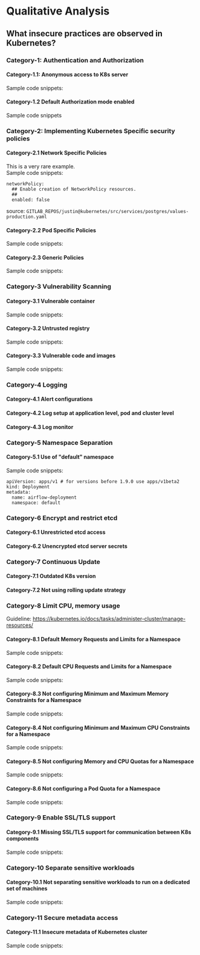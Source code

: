 # Qualitative Analysis 

## What insecure practices are observed in Kubernetes?

### Category-1: Authentication and Authorization

#### Category-1.1: Anonymous access to K8s server

Sample code snippets: 

#### Category-1.2 Default Authorization mode enabled 

Sample code snippets

### Category-2: Implementing Kubernetes Specific security policies

#### Category-2.1 Network Specific Policies
This is a very rare example.  
Sample code snippets: 
```
networkPolicy:
  ## Enable creation of NetworkPolicy resources.
  ##
  enabled: false
```
source: `GITLAB_REPOS/justin@kubernetes/src/services/postgres/values-production.yaml`


#### Category-2.2 Pod Specific Policies
Sample code snippets: 

#### Category-2.3 Generic Policies
Sample code snippets: 


### Category-3 Vulnerability Scanning
#### Category-3.1 Vulnerable container
Sample code snippets: 

#### Category-3.2 Untrusted registry 
Sample code snippets: 

#### Category-3.3 Vulnerable code and images
Sample code snippets: 


### Category-4 Logging 
#### Category-4.1 Alert configurations
#### Category-4.2 Log setup at application level, pod and cluster level
#### Category-4.3 Log monitor

### Category-5 Namespace Separation
#### Category-5.1 Use of "default" namespace 
Sample code snippets: 
```
apiVersion: apps/v1 # for versions before 1.9.0 use apps/v1beta2
kind: Deployment
metadata:
  name: airflow-deployment
  namespace: default
 ```
  
### Category-6 Encrypt and restrict etcd 
#### Category-6.1 Unrestricted etcd access
#### Category-6.2 Unencrypted etcd server secrets

### Category-7 Continuous Update
#### Category-7.1 Outdated K8s version 
#### Category-7.2 Not using rolling update strategy

### Category-8 Limit CPU, memory usage
Guideline: https://kubernetes.io/docs/tasks/administer-cluster/manage-resources/
#### Category-8.1 Default Memory Requests and Limits for a Namespace
Sample code snippets: 

#### Category-8.2 Default CPU Requests and Limits for a Namespace
Sample code snippets: 

#### Category-8.3 Not configuring Minimum and Maximum Memory Constraints for a Namespace
Sample code snippets: 

#### Category-8.4 Not configuring Minimum and Maximum CPU Constraints for a Namespace
Sample code snippets: 

#### Category-8.5 Not configuring Memory and CPU Quotas for a Namespace
Sample code snippets: 

#### Category-8.6 Not configuring a Pod Quota for a Namespace
Sample code snippets: 


### Category-9 Enable SSL/TLS support 
#### Category-9.1 Missing SSL/TLS support for communication between K8s components
Sample code snippets: 

### Category-10 Separate sensitive workloads 
#### Category-10.1 Not separating sensitive workloads to run on a dedicated set of machines
Sample code snippets:

### Category-11 Secure metadata access
#### Category-11.1 Insecure metadata of Kubernetes cluster
Sample code snippets:





